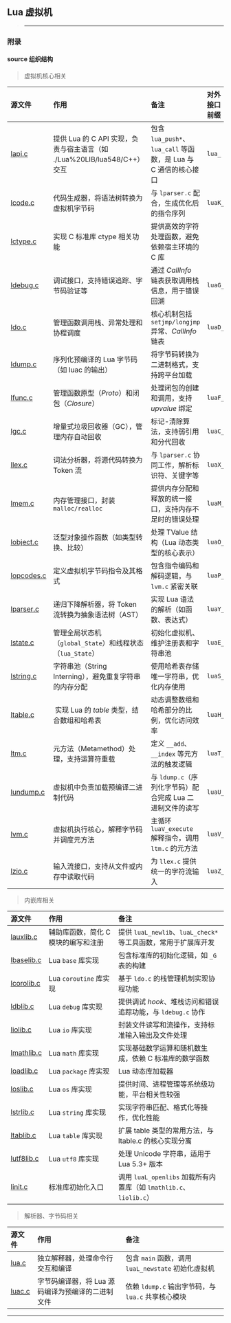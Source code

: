 ## Lua 虚拟机




>---
### 附录
#### source 组织结构

> 虚拟机核心相关

| 源文件                                          | 作用                                                                    | 备注                                                            | 对外接口前缀 |
| :---------------------------------------------- | :---------------------------------------------------------------------- | :-------------------------------------------------------------- | :----------- |
| [lapi.c](./Lua%20LIB/lua548/src/lapi.c)         | 提供 Lua 的 C API 实现，负责与宿主语言（如 ./Lua%20LIB/lua548/C++）交互 | 包含 `lua_push*`、`lua_call` 等函数，是 Lua 与 C 通信的核心接口 | `lua_`       |
| [lcode.c](./Lua%20LIB/lua548/src/lcode.c)       | 代码生成器，将语法树转换为虚拟机字节码                                  | 与 `lparser.c` 配合，生成优化后的指令序列                       | `luaK_`      |
| ​[lctype.c​](./Lua%20LIB/lua548/src/lctype.c)   | 实现 C 标准库 ctype 相关功能                                            | 提供高效的字符处理函数，避免依赖宿主环境的 C 库                 |
| [ldebug.c](./Lua%20LIB/lua548/src/ldebug.c)     | 调试接口，支持错误追踪、字节码验证等                                    | 通过 *CallInfo* 链表获取调用栈信息，用于错误回溯                | `luaG_`      |
| [ldo.c](./Lua%20LIB/lua548/src/ldo.c)           | 管理函数调用栈、异常处理和协程调度                                      | 核心机制包括 `setjmp/longjmp` 异常、*CallInfo* 链表             | `luaD_`      |
| [ldump.c](./Lua%20LIB/lua548/src/ldump.c)       | 序列化预编译的 Lua 字节码（如 luac 的输出）                             | 将字节码转换为二进制格式，支持跨平台加载                        |
| [lfunc.c](./Lua%20LIB/lua548/src/lfunc.c)       | 管理函数原型（*Proto*）和闭包（*Closure*）                              | 处理闭包的创建和调用，支持 *upvalue* 绑定                       | `luaF_`      |
| [lgc.c](./Lua%20LIB/lua548/src/lgc.c)           | 增量式垃圾回收器（GC），管理内存自动回收                                | 标记-清除算法，支持弱引用和分代回收                             | `luaC_`      |
| [llex.c](./Lua%20LIB/lua548/src/llex.c)         | 词法分析器，将源代码转换为 Token 流                                     | 与 `lparser.c` 协同工作，解析标识符、关键字等                   | `luaX_`      |
| [lmem.c](./Lua%20LIB/lua548/src/lmem.c)         | 内存管理接口，封装 `malloc/realloc`                                     | 提供内存分配和释放的统一接口，支持内存不足时的错误处理          | `luaM_`      |
| [lobject.c](./Lua%20LIB/lua548/src/lobject.c)   | 泛型对象操作函数（如类型转换、比较）                                    | 处理 TValue 结构（Lua 动态类型的核心表示）                      | `luaO_`      |
| [lopcodes.c](./Lua%20LIB/lua548/src/lopcodes.c) | 定义虚拟机字节码指令及其格式                                            | 包含指令编码和解码逻辑，与 `lvm.c` 紧密关联                     | `luaP_`      |
| [lparser.c](./Lua%20LIB/lua548/src/lparser.c)   | 递归下降解析器，将 Token 流转换为抽象语法树（AST）                      | 实现 Lua 语法的解析（如函数、表达式）                           | `luaY_`      |
| [lstate.c](./Lua%20LIB/lua548/src/lstate.c)     | 管理全局状态机（`global_State`）和线程状态（`lua_State`）               | 初始化虚拟机、维护注册表和字符串池                              | `luaE_`      |
| [lstring.c](./Lua%20LIB/lua548/src/lstring.c)   | 字符串池（String Interning），避免重复字符串的内存分配                  | 使用哈希表存储唯一字符串，优化内存使用                          | `luaS_`      |
| [ltable.c](./Lua%20LIB/lua548/src/ltable.c)     | ​	实现 Lua 的 *table* 类型，结合数组和哈希表                            | 动态调整数组和哈希部分的比例，优化访问效率                      | `luaH_`      |
| [ltm.c](./Lua%20LIB/lua548/src/ltm.c)           | ​	元方法（Metamethod）处理，支持运算符重载                              | 定义 `__add`、`__index` 等元方法的触发逻辑                      | `luaT_`      |
| [lundump.c](./Lua%20LIB/lua548/src/lundump.c)   | 虚拟机中负责加载预编译二进制代码                                        | 与 `ldump.c`（序列化字节码）配合完成 Lua 二进制文件的读写       | `luaU_`      |
| [lvm.c](./Lua%20LIB/lua548/src/lvm.c)           | 虚拟机执行核心，解释字节码并调度元方法                                  | 主循环 `luaV_execute` 解释指令，调用 `ltm.c` 的元方法           | `luaV_`      |
| [lzio.c](./Lua%20LIB/lua548/src/lzio.c)         | 输入流接口，支持从文件或内存中读取代码                                  | 为 `llex.c` 提供统一的字符流输入                                | `luaZ_`      |

> 内嵌库相关

| 源文件                                          | 作用                                | 备注                                                               |
| :---------------------------------------------- | :---------------------------------- | :----------------------------------------------------------------- |
| [lauxlib.c](./Lua%20LIB/lua548/src/lauxlib.c)   | 辅助库函数，简化 C 模块的编写和注册 | 提供 `luaL_newlib`、`luaL_check*` 等工具函数，常用于扩展库开发     |
| [lbaselib.c](./Lua%20LIB/lua548/src/lbaselib.c) | Lua `base` 库实现                   | 包含标准库的初始化逻辑，如 `_G` 表的构建                           |
| [lcorolib.c](./Lua%20LIB/lua548/src/lcorolib.c) | Lua `coroutine` 库实现              | 基于 `ldo.c` 的栈管理机制实现协程功能                              |
| [ldblib.c](./Lua%20LIB/lua548/src/ldblib.c)     | Lua `debug` 库实现                  | 提供调试 *hook*、堆栈访问和错误追踪功能，与 `ldebug.c` 协作        |
| [liolib.c](./Lua%20LIB/lua548/src/liolib.c)     | Lua `io` 库实现                     | 封装文件读写和流操作，支持标准输入输出及文件处理                   |
| [lmathlib.c](./Lua%20LIB/lua548/src/lmathlib.c) | Lua `math` 库实现                   | 实现基础数学运算和随机数生成，依赖 C 标准库的数学函数              |
| [loadlib.c](./Lua%20LIB/lua548/src/loadlib.c)   | Lua `package` 库实现                | Lua 动态库加载器                                                   |
| [loslib.c](./Lua%20LIB/lua548/src/loslib.c)     | Lua `os` 库实现                     | 提供时间、进程管理等系统级功能，平台相关性较强                     |
| [lstrlib.c](./Lua%20LIB/lua548/src/lstrlib.c)   | Lua `string` 库实现                 | 实现字符串匹配、格式化等操作，优化性能                             |
| [ltablib.c](./Lua%20LIB/lua548/src/ltable.c)    | Lua `table` 库实现                  | 扩展 table 类型的常用方法，与 ltable.c 的核心实现分离              |
| [lutf8lib.c](./Lua%20LIB/lua548/src/lutf8lib.c) | Lua `utf8` 库实现                   | 处理 Unicode 字符串，适用于 Lua 5.3+ 版本                          |
| [linit.c](./Lua%20LIB/lua548/src/linit.c)       | 标准库初始化入口                    | 调用 `luaL_openlibs` 加载所有内置库（如 `lmathlib.c`、`liolib.c`） |


> 解析器、字节码相关

| 源文件                                  | 作用                                              | 备注                                                |
| :-------------------------------------- | :------------------------------------------------ | :-------------------------------------------------- |
| [lua.c](./Lua%20LIB/lua548/src/lua.c)   | 独立解释器，处理命令行交互和编译                  | 包含 `main` 函数，调用 `luaL_newstate` 初始化虚拟机 |
| [luac.c](./Lua%20LIB/lua548/src/luac.c) | 字节码编译器，将 Lua 源码编译为预编译的二进制文件 | 依赖 `ldump.c` 输出字节码，与 `lua.c` 共享核心模块  |

---
